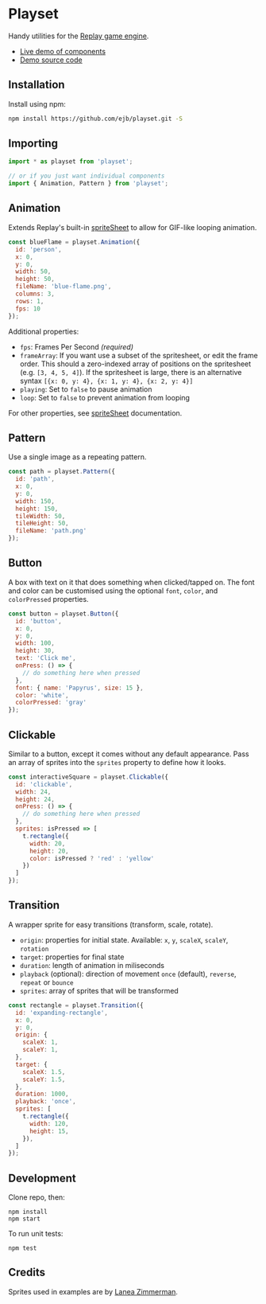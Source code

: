 # Playset

Handy utilities for the [Replay game engine](https://replay.js.org/).

* [Live demo of components](http://elliotbentley.com/playset/web/dist/)
* [Demo source code](./src/index.js)

## Installation

Install using npm:

```sh
npm install https://github.com/ejb/playset.git -S
```

## Importing

```js
import * as playset from 'playset';

// or if you just want individual components
import { Animation, Pattern } from 'playset';
```

## Animation

Extends Replay's built-in [spriteSheet](https://replay.js.org/docs/textures/#sprite-sheet) to allow for GIF-like looping animation.

```js
const blueFlame = playset.Animation({
  id: 'person',
  x: 0,
  y: 0,
  width: 50,
  height: 50,
  fileName: 'blue-flame.png',
  columns: 3,
  rows: 1,
  fps: 10
});
```

Additional properties:

* `fps`: Frames Per Second _(required)_
* `frameArray`: If you want use a subset of the spritesheet, or edit the frame order. This should a zero-indexed array of positions on the spritesheet (e.g. `[3, 4, 5, 4]`). If the spritesheet is large, there is an alternative syntax `[{x: 0, y: 4}, {x: 1, y: 4}, {x: 2, y: 4}]`
* `playing`: Set to `false` to pause animation
* `loop`: Set to `false` to prevent animation from looping

For other properties, see [spriteSheet](https://replay.js.org/docs/textures/#sprite-sheet) documentation.

## Pattern

Use a single image as a repeating pattern.

```js
const path = playset.Pattern({
  id: 'path',
  x: 0,
  y: 0,
  width: 150,
  height: 150,
  tileWidth: 50,
  tileHeight: 50,
  fileName: 'path.png'
});
```

## Button

A box with text on it that does something when clicked/tapped on. The font and color can be customised using the optional `font`, `color`, and `colorPressed` properties.

```js
const button = playset.Button({
  id: 'button',
  x: 0,
  y: 0,
  width: 100,
  height: 30,
  text: 'Click me',
  onPress: () => {
    // do something here when pressed
  },
  font: { name: 'Papyrus', size: 15 },
  color: 'white',
  colorPressed: 'gray'
});
```

## Clickable

Similar to a button, except it comes without any default appearance. Pass an array of sprites into the `sprites` property to define how it looks.

```js
const interactiveSquare = playset.Clickable({
  id: 'clickable',
  width: 24,
  height: 24,
  onPress: () => {
    // do something here when pressed
  },
  sprites: isPressed => [
    t.rectangle({
      width: 20,
      height: 20,
      color: isPressed ? 'red' : 'yellow'
    })
  ]
});
```

## Transition

A wrapper sprite for easy transitions (transform, scale, rotate).

- `origin`: properties for initial state. Available: `x`, `y`, `scaleX`, `scaleY`, `rotation`
- `target`: properties for final state
- `duration`: length of animation in miliseconds
- `playback` (optional): direction of movement `once` (default), `reverse`, `repeat` or `bounce`
- `sprites`: array of sprites that will be transformed

```js
const rectangle = playset.Transition({
  id: 'expanding-rectangle',
  x: 0,
  y: 0,
  origin: {
    scaleX: 1,
    scaleY: 1,
  },
  target: {
    scaleX: 1.5,
    scaleY: 1.5,
  },
  duration: 1000,
  playback: 'once',
  sprites: [
    t.rectangle({
      width: 120,
      height: 15,
    }),
  ]
});
```

## Development

Clone repo, then:

```
npm install
npm start
```

To run unit tests:

```
npm test
```

## Credits

Sprites used in examples are by [Lanea Zimmerman](https://opengameart.org/content/tiny-16-basic).